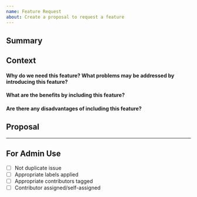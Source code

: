 ```yaml
---
name: Feature Request
about: Create a proposal to request a feature
---
```


<!-- markdownlint-disable -->

## Summary


## Context

#### Why do we need this feature? What problems may be addressed by introducing this feature?


#### What are the benefits by including this feature?


#### Are there any disadvantages of including this feature?


## Proposal


---

## For Admin Use

- [ ] Not duplicate issue
- [ ] Appropriate labels applied
- [ ] Appropriate contributors tagged
- [ ] Contributor assigned/self-assigned
